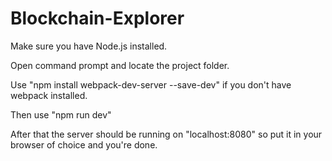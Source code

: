 # Blockchain-Explorer

Make sure you have Node.js installed.

Open command prompt and locate the project folder.

Use "npm install webpack-dev-server --save-dev" if you don't have webpack installed.

Then use "npm run dev"

After that the server should be running on "localhost:8080" so put it in your browser of choice and you're done.